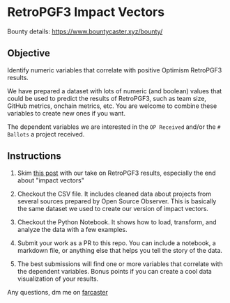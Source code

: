 # RetroPGF3 Impact Vectors

Bounty details: https://www.bountycaster.xyz/bounty/

## Objective

Identify numeric variables that correlate with positive Optimism RetroPGF3 results.

We have prepared a dataset with lots of numeric (and boolean) values that could be used to predict the results of RetroPGF3, such as team size, GitHub metrics, onchain metrics, etc. You are welcome to combine these variables to create new ones if you want. 

The dependent variables we are interested in the `OP Received` and/or the `# Ballots` a project received.

## Instructions

1. Skim [this post](https://docs.opensource.observer/blog/what-builders-can-learn-from-retropgf3) with our take on RetroPGF3 results, especially the end about "impact vectors"

2. Checkout the CSV file. It includes cleaned data about projects from several sources prepared by Open Source Observer. This is basically the same dataset we used to create our version of impact vectors.

3. Checkout the Python Notebook. It shows how to load, transform, and analyze the data with a few examples.

4. Submit your work as a PR to this repo. You can include a notebook, a markdown file, or anything else that helps you tell the story of the data.

5. The best submissions will find one or more variables that correlate with the dependent variables. Bonus points if you can create a cool data visualization of your results.

Any questions, dm me on [farcaster](https://warpcast.com/cerv1)
